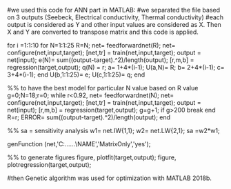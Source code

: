 #we used this code for ANN part in MATLAB:
#we separated the file based on 3 outputs (Seebeck, Electrical conductivity, Thermal conductivity)
#each output is considered as Y and other input values are considered as X. Then X and Y are converted to transpose matrix and this code is applied. 


for i =1:1:10
for N=1:1:25
    R=N;
net= feedforwardnet(R);
net= configure(net,input,target);
[net,tr] = train(net,input,target);
output = net(input);
 e(N)= sum((output-target).^2)/length(output);
  [r,m,b] = regression(target,output);
  q(N) = r; 
  a= 1+4*(i-1);
  U(a,N)= R;
  b= 2+4*(i-1);
  c= 3+4*(i-1);
end
U(b,1:1:25)= e;
U(c,1:1:25)= q;
end


%% to have the best model for particular N value based on R value
g=0;N=18;r=0;
while r<0.92,
net= feedforwardnet(N);
net= configure(net,input,target);
[net,tr] = train(net,input,target);
output = net(input);
 [r,m,b] = regression(target,output);
g=g+1;
if g>200
break
end
R=r;
 ERROR= sum((output-target).^2)/length(output);
end


%% sa = sensitivity analysis
w1= net.IW{1,1};
w2= net.LW{2,1};
sa =w2*w1;


genFunction (net,'C:\...\...\NAME','MatrixOnly','yes');


%% to generate figures
figure, plotfit(target,output);
figure, plotregression(target,output);




#then Genetic algorithm was used for optimization with MATLAB 2018b.

